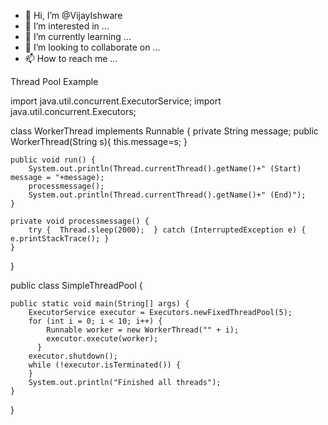 - 👋 Hi, I’m @VijayIshware
- 👀 I’m interested in ...
- 🌱 I’m currently learning ...
- 💞️ I’m looking to collaborate on ...
- 📫 How to reach me ...

<!---
VijayIshware/VijayIshware is a ✨ special ✨ repository because its `README.md` (this file) appears on your GitHub profile.
You can click the Preview link to take a look at your changes.
--->
Thread Pool Example


import java.util.concurrent.ExecutorService;
import java.util.concurrent.Executors;

class WorkerThread implements Runnable {
    private String message;
    public WorkerThread(String s){
        this.message=s;
    }
 
    public void run() {
        System.out.println(Thread.currentThread().getName()+" (Start) message = "+message);
        processmessage();
        System.out.println(Thread.currentThread().getName()+" (End)");
    }
 
    private void processmessage() {
        try {  Thread.sleep(2000);  } catch (InterruptedException e) { e.printStackTrace(); }
    }
   
}


public class SimpleThreadPool {
 
    public static void main(String[] args) {
        ExecutorService executor = Executors.newFixedThreadPool(5);
        for (int i = 0; i < 10; i++) {
            Runnable worker = new WorkerThread("" + i);
            executor.execute(worker);
          }
        executor.shutdown();
        while (!executor.isTerminated()) {
        }
        System.out.println("Finished all threads");
    }
 
}
